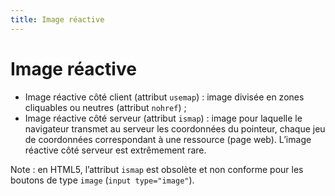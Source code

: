 ```yaml
---
title: Image réactive
---
```


# Image réactive


- Image réactive côté client (attribut `usemap`) : image divisée en zones cliquables ou neutres (attribut `nohref`) ;
- Image réactive côté serveur (attribut `ismap`) : image pour laquelle le navigateur transmet au serveur les coordonnées du pointeur, chaque jeu de coordonnées correspondant à une ressource (page web). L’image réactive côté serveur est extrêmement rare.

Note : en HTML5, l’attribut `ismap` est obsolète et non conforme pour les boutons de type `image` (`input type="image"`).
